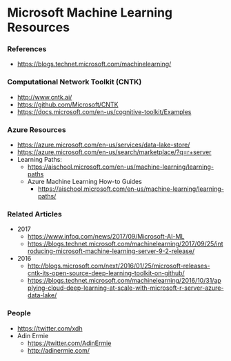 
Microsoft Machine Learning Resources
====


### References
* https://blogs.technet.microsoft.com/machinelearning/


### Computational Network Toolkit (CNTK)
* http://www.cntk.ai/
* https://github.com/Microsoft/CNTK
* https://docs.microsoft.com/en-us/cognitive-toolkit/Examples


### Azure Resources
* https://azure.microsoft.com/en-us/services/data-lake-store/
* https://azure.microsoft.com/en-us/search/marketplace/?q=r+server
* Learning Paths:
  * https://aischool.microsoft.com/en-us/machine-learning/learning-paths
  * Azure Machine Learning How-to Guides
    * https://aischool.microsoft.com/en-us/machine-learning/learning-paths/




### Related Articles
* 2017
  * https://www.infoq.com/news/2017/09/Microsoft-AI-ML
  * https://blogs.technet.microsoft.com/machinelearning/2017/09/25/introducing-microsoft-machine-learning-server-9-2-release/
* 2016
  * http://blogs.microsoft.com/next/2016/01/25/microsoft-releases-cntk-its-open-source-deep-learning-toolkit-on-github/
  * https://blogs.technet.microsoft.com/machinelearning/2016/10/31/applying-cloud-deep-learning-at-scale-with-microsoft-r-server-azure-data-lake/



### People
* https://twitter.com/xdh
* Adin Ermie 
  * https://twitter.com/AdinErmie
  * http://adinermie.com/
